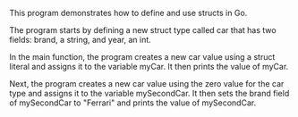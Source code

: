 This program demonstrates how to define and use structs in Go.

The program starts by defining a new struct type called car that has two fields: brand, a string, and year, an int.

In the main function, the program creates a new car value using a struct literal and assigns it to the variable myCar. It then prints the value of myCar.

Next, the program creates a new car value using the zero value for the car type and assigns it to the variable mySecondCar. It then sets the brand field of mySecondCar to "Ferrari" and prints the value of mySecondCar.